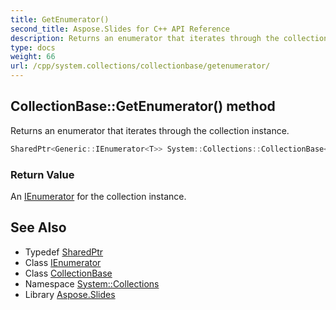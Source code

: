 ```yaml
---
title: GetEnumerator()
second_title: Aspose.Slides for C++ API Reference
description: Returns an enumerator that iterates through the collection instance.
type: docs
weight: 66
url: /cpp/system.collections/collectionbase/getenumerator/
---
```

## CollectionBase::GetEnumerator() method


Returns an enumerator that iterates through the collection instance.

```cpp
SharedPtr<Generic::IEnumerator<T>> System::Collections::CollectionBase<T>::GetEnumerator() override
```


### Return Value

An [IEnumerator](../../ienumerator/) for the collection instance.

## See Also

* Typedef [SharedPtr](../../system/sharedptr/)
* Class [IEnumerator](../../system.collections.generic/ienumerator/)
* Class [CollectionBase](./)
* Namespace [System::Collections](../)
* Library [Aspose.Slides](../../)